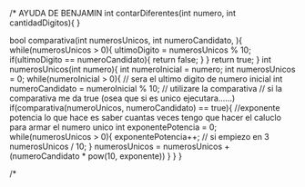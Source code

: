 
/*
AYUDA DE BENJAMIN
int contarDiferentes(int numero, int cantidadDigitos){
}

bool comparativa(int numerosUnicos, int numeroCandidato, ){
    while(numerosUnicos > 0){
        ultimoDigito = numerosUnicos % 10;
        if(ultimoDigito == numeroCandidato){
            return false;
    }
}
return true;
}
int numerosUnicos(int numero){
    int numeroInicial = numero;
    int numerosUnicos = 0;
    while(numeroInicial > 0){
        // sera el ultimo digito de numero inicial
        int numeroCandidato = numeroInicial % 10;
        // utilizare la comparativa
        // si la comparativa me da true (osea que si es unico ejecutara......)
        if(comparativa(numeroUnicos, numeroCandidato) == true){
            //exponente potencia lo que hace es saber cuantas veces tengo que hacer el caluclo para armar el numero unico
            int exponentePotencia = 0;
            while(numerosUnicos > 0){
                exponentePotencia++;
                // si empiezo en 3
                numerosUnicos / 10;
            }
            numerosUnicos = numerosUnicos + (numeroCandidato * pow(10, exponente))
        }
    }
}

/*
